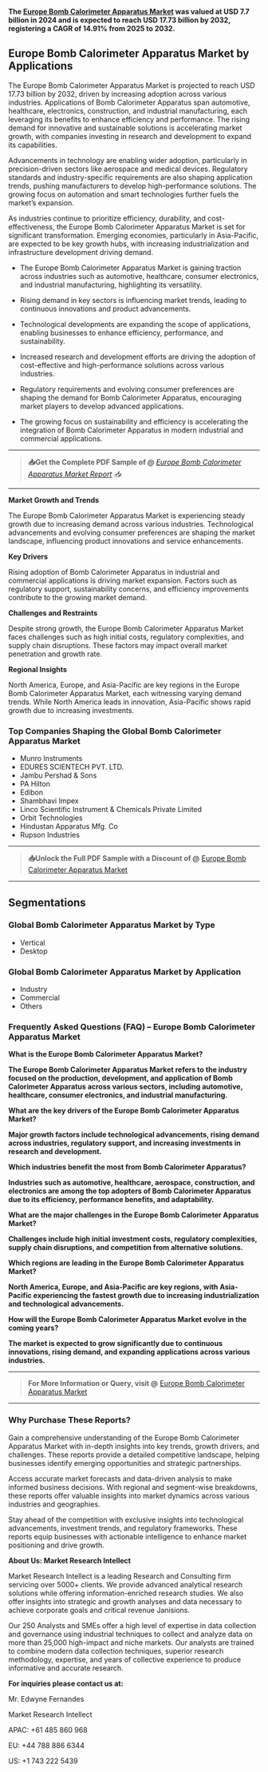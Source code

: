 <p><strong>The <a href="https://www.marketresearchintellect.com/download-sample/?rid=1035772&amp;utm_source=Pulse-April-Europe&amp;utm_medium=852">Europe Bomb Calorimeter Apparatus Market</a> was valued at USD 7.7 billion in 2024 and is expected to reach USD 17.73 billion by 2032, registering a CAGR of 14.91% from 2025 to 2032.</strong></p><h2>Europe Bomb Calorimeter Apparatus Market by Applications&nbsp;</h2><p><p>The Europe Bomb Calorimeter Apparatus Market is projected to reach USD 17.73 billion by 2032, driven by increasing adoption across various industries. Applications of Bomb Calorimeter Apparatus span automotive, healthcare, electronics, construction, and industrial manufacturing, each leveraging its benefits to enhance efficiency and performance. The rising demand for innovative and sustainable solutions is accelerating market growth, with companies investing in research and development to expand its capabilities.</p><p>Advancements in technology are enabling wider adoption, particularly in precision-driven sectors like aerospace and medical devices. Regulatory standards and industry-specific requirements are also shaping application trends, pushing manufacturers to develop high-performance solutions. The growing focus on automation and smart technologies further fuels the market&rsquo;s expansion.</p><p>As industries continue to prioritize efficiency, durability, and cost-effectiveness, the Europe Bomb Calorimeter Apparatus Market is set for significant transformation. Emerging economies, particularly in Asia-Pacific, are expected to be key growth hubs, with increasing industrialization and infrastructure development driving demand.</p></p><ul><li><p>The Europe Bomb Calorimeter Apparatus Market is gaining traction across industries such as automotive, healthcare, consumer electronics, and industrial manufacturing, highlighting its versatility.</p></li><li><p>Rising demand in key sectors is influencing market trends, leading to continuous innovations and product advancements.</p></li><li><p>Technological developments are expanding the scope of applications, enabling businesses to enhance efficiency, performance, and sustainability.</p></li><li><p>Increased research and development efforts are driving the adoption of cost-effective and high-performance solutions across various industries.</p></li><li><p>Regulatory requirements and evolving consumer preferences are shaping the demand for Bomb Calorimeter Apparatus, encouraging market players to develop advanced applications.</p></li><li><p>The growing focus on sustainability and efficiency is accelerating the integration of Bomb Calorimeter Apparatus in modern industrial and commercial applications.</p></li></ul><hr /><blockquote><p><strong><span class="font-[700]">📥Get the Complete PDF Sample of @ </span></strong><em><span class="font-[700]"><a href="https://www.marketresearchintellect.com/download-sample/?rid=1035772&amp;utm_source=Pulse-April-Europe&amp;utm_medium=852" target="_blank" data-tracking-control-name="article-ssr-frontend-pulse_little-text-block" data-tracking-will-navigate="" data-test-link="">Europe Bomb Calorimeter Apparatus Market Report</a>&nbsp;📥</span></em></p></blockquote><hr /><p class="" data-start="77" data-end="360"><strong data-start="77" data-end="105">Market Growth and Trends</strong></p><p class="" data-start="77" data-end="360">The Europe Bomb Calorimeter Apparatus Market is experiencing steady growth due to increasing demand across various industries. Technological advancements and evolving consumer preferences are shaping the market landscape, influencing product innovations and service enhancements.</p><p class="" data-start="362" data-end="606"><strong data-start="362" data-end="377">Key Drivers</strong></p><p class="" data-start="362" data-end="606">Rising adoption of Bomb Calorimeter Apparatus in industrial and commercial applications is driving market expansion. Factors such as regulatory support, sustainability concerns, and efficiency improvements contribute to the growing market demand.</p><p class="" data-start="608" data-end="849"><strong data-start="608" data-end="637">Challenges and Restraints</strong></p><p class="" data-start="608" data-end="849">Despite strong growth, the Europe Bomb Calorimeter Apparatus Market faces challenges such as high initial costs, regulatory complexities, and supply chain disruptions. These factors may impact overall market penetration and growth rate.</p><p class="" data-start="851" data-end="1095"><strong data-start="851" data-end="872">Regional Insights</strong></p><p class="" data-start="851" data-end="1095">North America, Europe, and Asia-Pacific are key regions in the Europe Bomb Calorimeter Apparatus Market, each witnessing varying demand trends. While North America leads in innovation, Asia-Pacific shows rapid growth due to increasing investments.</p><p><h3>Top Companies Shaping the Global Bomb Calorimeter Apparatus Market </h3><ul><li>Munro Instruments</li><li>EDURES SCIENTECH PVT. LTD.</li><li>Jambu Pershad & Sons</li><li>PA Hilton</li><li>Edibon</li><li>Shambhavi Impex</li><li>Linco Scientific Instrument & Chemicals Private Limited</li><li>Orbit Technologies</li><li>Hindustan Apparatus Mfg. Co</li><li>Rupson Industries</li></ul></p><hr /><blockquote><p><strong>📥Unlock the Full PDF Sample with a Discount of @</strong> <a href="https://www.marketresearchintellect.com/ask-for-discount/?rid=1035772&amp;utm_source=Pulse-April-Europe&amp;utm_medium=852">Europe Bomb Calorimeter Apparatus Market</a></p></blockquote><hr /><p><h2>Segmentations</h2><h3>Global Bomb Calorimeter Apparatus Market by Type</h3><ul><li>Vertical</li><li>Desktop</li></ul><h3>Global Bomb Calorimeter Apparatus Market by Application</h3><ul><li>Industry</li><li>Commercial</li><li>Others</li></ul></p><h3><strong>Frequently Asked Questions (FAQ) &ndash; Europe Bomb Calorimeter Apparatus Market</strong></h3><p><strong>What is the Europe Bomb Calorimeter Apparatus Market?</strong></p><p><strong>The Europe Bomb Calorimeter Apparatus Market refers to the industry focused on the production, development, and application of Bomb Calorimeter Apparatus across various sectors, including automotive, healthcare, consumer electronics, and industrial manufacturing.</strong></p><p><strong>What are the key drivers of the Europe Bomb Calorimeter Apparatus Market?</strong></p><p><strong>Major growth factors include technological advancements, rising demand across industries, regulatory support, and increasing investments in research and development.</strong></p><p><strong>Which industries benefit the most from Bomb Calorimeter Apparatus?</strong></p><p><strong>Industries such as automotive, healthcare, aerospace, construction, and electronics are among the top adopters of Bomb Calorimeter Apparatus due to its efficiency, performance benefits, and adaptability.</strong></p><p><strong>What are the major challenges in the Europe Bomb Calorimeter Apparatus Market?</strong></p><p><strong>Challenges include high initial investment costs, regulatory complexities, supply chain disruptions, and competition from alternative solutions.</strong></p><p><strong>Which regions are leading in the Europe Bomb Calorimeter Apparatus Market?</strong></p><p><strong>North America, Europe, and Asia-Pacific are key regions, with Asia-Pacific experiencing the fastest growth due to increasing industrialization and technological advancements.</strong></p><p><strong>How will the Europe Bomb Calorimeter Apparatus Market evolve in the coming years?</strong></p><p><strong>The market is expected to grow significantly due to continuous innovations, rising demand, and expanding applications across various industries.</strong></p><hr /><blockquote><p><span class="font-[700]"><strong>For More Information or Query, visit&nbsp;@</strong>&nbsp;</span><span class="font-[700]"><a href="https://www.marketresearchintellect.com/product/bomb-calorimeter-apparatus-market/?utm_source=Linkedin&utm_medium=852" target="_blank" data-tracking-control-name="article-ssr-frontend-pulse_little-text-block" data-tracking-will-navigate="" data-test-link="">Europe Bomb Calorimeter Apparatus Market</a></span></p></blockquote><hr /><h3><strong data-start="0" data-end="31">Why Purchase These Reports?</strong></h3><p class="" data-start="35" data-end="297">Gain a comprehensive understanding of the Europe Bomb Calorimeter Apparatus Market with in-depth insights into key trends, growth drivers, and challenges. These reports provide a detailed competitive landscape, helping businesses identify emerging opportunities and strategic partnerships.</p><p class="" data-start="299" data-end="540">Access accurate market forecasts and data-driven analysis to make informed business decisions. With regional and segment-wise breakdowns, these reports offer valuable insights into market dynamics across various industries and geographies.</p><p class="" data-start="542" data-end="784">Stay ahead of the competition with exclusive insights into technological advancements, investment trends, and regulatory frameworks. These reports equip businesses with actionable intelligence to enhance market positioning and drive growth.</p><p><strong><span class="font-[700]">About Us: Market Research Intellect</span></strong></p><p><span class="">Market Research Intellect is a leading Research and Consulting firm servicing over 5000+ clients. We provide advanced analytical research solutions while offering information-enriched research studies.&nbsp;</span>We also offer insights into strategic and growth analyses and data necessary to achieve corporate goals and critical revenue Janisions.</p><p><span class="">Our 250 Analysts and SMEs offer a high level of expertise in data collection and governance using industrial techniques to collect and analyze data on more than 25,000 high-impact and niche markets. Our analysts are trained to combine modern data collection techniques, superior research methodology, expertise, and years of collective experience to produce informative and accurate research.</span></p><p><strong>For inquiries please contact us at:</strong></p><p>Mr. Edwyne Fernandes</p><p>Market Research Intellect</p><p>APAC: +61 485 860 968</p><p>EU: +44 788 886 6344</p><p>US: +1 743 222 5439</p>
